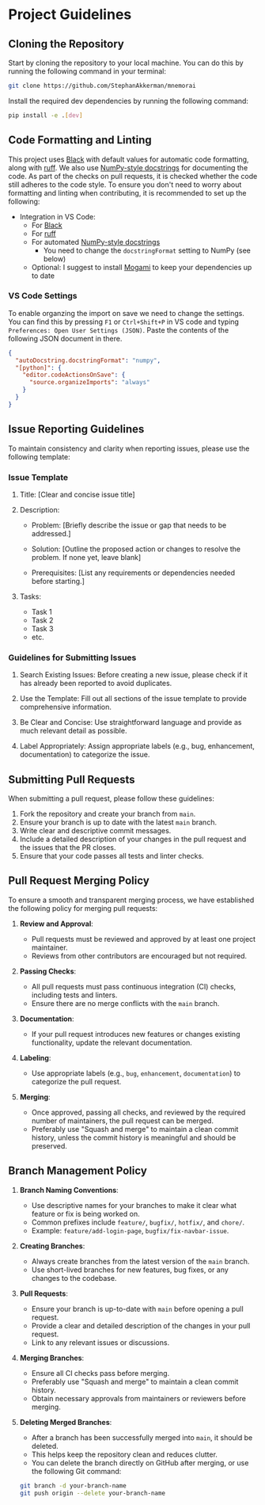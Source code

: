 # Project Guidelines

## Cloning the Repository

Start by cloning the repository to your local machine. You can do this by running the following command in your terminal:

```bash
git clone https://github.com/StephanAkkerman/mnemorai
```

Install the required dev dependencies by running the following command:

```bash
pip install -e .[dev]
```

## Code Formatting and Linting

This project uses [Black](https://black.readthedocs.io/en/stable/index.html) with default values for automatic code formatting, along with [ruff](https://docs.astral.sh/ruff/). We also use [NumPy-style docstrings](https://sphinxcontrib-napoleon.readthedocs.io/en/latest/example_numpy.html) for documenting the code. As part of the checks on pull requests, it is checked whether the code still adheres to the code style. To ensure you don't need to worry about formatting and linting when contributing, it is recommended to set up the following:

- Integration in VS Code:
  - For [Black](https://marketplace.visualstudio.com/items?itemName=ms-python.black-formatter)
  - For [ruff](https://marketplace.visualstudio.com/items?itemName=charliermarsh.ruff)
  - For automated [NumPy-style docstrings](https://marketplace.visualstudio.com/items?itemName=njpwerner.autodocstring)
    - You need to change the `docstringFormat` setting to NumPy (see below)
  - Optional: I suggest to install [Mogami](https://marketplace.visualstudio.com/items?itemName=ninoseki.vscode-mogami) to keep your dependencies up to date

### VS Code Settings

To enable organzing the import on save we need to change the settings.
You can find this by pressing `F1` or `Ctrl+Shift+P` in VS code and typing `Preferences: Open User Settings (JSON)`.
Paste the contents of the following JSON document in there.

```json
{
  "autoDocstring.docstringFormat": "numpy",
  "[python]": {
    "editor.codeActionsOnSave": {
      "source.organizeImports": "always"
    }
  }
}
```

## Issue Reporting Guidelines

To maintain consistency and clarity when reporting issues, please use the following template:

### Issue Template

1. Title: [Clear and concise issue title]

2. Description:

   - Problem:
     [Briefly describe the issue or gap that needs to be addressed.]

   - Solution:
     [Outline the proposed action or changes to resolve the problem. If none yet, leave blank]

   - Prerequisites:
     [List any requirements or dependencies needed before starting.]

3. Tasks:

   - Task 1
   - Task 2
   - Task 3
   - etc.

### Guidelines for Submitting Issues

1. Search Existing Issues:
   Before creating a new issue, please check if it has already been reported to avoid duplicates.

2. Use the Template:
   Fill out all sections of the issue template to provide comprehensive information.

3. Be Clear and Concise:
   Use straightforward language and provide as much relevant detail as possible.

4. Label Appropriately:
   Assign appropriate labels (e.g., bug, enhancement, documentation) to categorize the issue.

## Submitting Pull Requests

When submitting a pull request, please follow these guidelines:

1. Fork the repository and create your branch from `main`.
2. Ensure your branch is up to date with the latest `main` branch.
3. Write clear and descriptive commit messages.
4. Include a detailed description of your changes in the pull request and the issues that the PR closes.
5. Ensure that your code passes all tests and linter checks.

## Pull Request Merging Policy

To ensure a smooth and transparent merging process, we have established the following policy for merging pull requests:

1. **Review and Approval**:

   - Pull requests must be reviewed and approved by at least one project maintainer.
   - Reviews from other contributors are encouraged but not required.

2. **Passing Checks**:

   - All pull requests must pass continuous integration (CI) checks, including tests and linters.
   - Ensure there are no merge conflicts with the `main` branch.

3. **Documentation**:

   - If your pull request introduces new features or changes existing functionality, update the relevant documentation.

4. **Labeling**:

   - Use appropriate labels (e.g., `bug`, `enhancement`, `documentation`) to categorize the pull request.

5. **Merging**:
   - Once approved, passing all checks, and reviewed by the required number of maintainers, the pull request can be merged.
   - Preferably use "Squash and merge" to maintain a clean commit history, unless the commit history is meaningful and should be preserved.

## Branch Management Policy

1. **Branch Naming Conventions**:

   - Use descriptive names for your branches to make it clear what feature or fix is being worked on.
   - Common prefixes include `feature/`, `bugfix/`, `hotfix/`, and `chore/`.
   - Example: `feature/add-login-page`, `bugfix/fix-navbar-issue`.

2. **Creating Branches**:

   - Always create branches from the latest version of the `main` branch.
   - Use short-lived branches for new features, bug fixes, or any changes to the codebase.

3. **Pull Requests**:

   - Ensure your branch is up-to-date with `main` before opening a pull request.
   - Provide a clear and detailed description of the changes in your pull request.
   - Link to any relevant issues or discussions.

4. **Merging Branches**:

   - Ensure all CI checks pass before merging.
   - Preferably use "Squash and merge" to maintain a clean commit history.
   - Obtain necessary approvals from maintainers or reviewers before merging.

5. **Deleting Merged Branches**:

   - After a branch has been successfully merged into `main`, it should be deleted.
   - This helps keep the repository clean and reduces clutter.
   - You can delete the branch directly on GitHub after merging, or use the following Git command:

   ```bash
   git branch -d your-branch-name
   git push origin --delete your-branch-name
   ```
